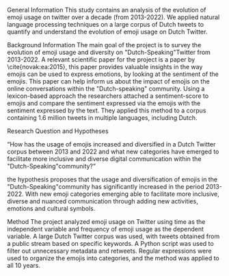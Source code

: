 General Information
This study contains an analysis of the evolution of emoji usage on twitter over a decade (from 2013-2022). We applied natural language processing techniques on a large corpus of Dutch tweets to quantify and understand the evolution of emoji usage on Dutch Twitter.

Background Information
The main goal of the project is to survey the evolution of emoji usage and diversity on "Dutch-Speaking"Twitter from 2013-2022. A relevant scientific paper for the project is a paper by \cite{novak:ea:2015}, this paper provides valuable insights in the way emojis can be used to express emotions, by looking at the sentiment of the emojis. This paper can help inform us about the impact of emojis on the online conversations within the "Dutch-speaking" community.
Using a lexicon-based approach the researchers attached a sentiment-score to emojis and compare the sentiment expressed via the emojis with the sentiment expressed by the text. They applied this method to a corpus containing 1.6 million tweets in multiple languages, including Dutch.


Research Question and Hypotheses

“How has the usage of emojis increased and diversified in a Dutch Twitter corpus between 2013 and 2022 and what new categories have emerged to facilitate more inclusive and diverse digital communication within the "Dutch-Speaking"community?”

the hypothesis proposes that the usage and diversification of emojis in the "Dutch-Speaking"community has significantly increased in the period 2013-2022. With new emoji categories emerging able to facilitate more inclusive, diverse and nuanced communication through adding new activities, emotions and cultural symbols.

Method
The project analyzed emoji usage on Twitter using time as the independent variable and frequency of emoji usage as the dependent variable. A large Dutch Twitter corpus was used, with tweets obtained from a public stream based on specific keywords. A Python script was used to filter out unnecessary metadata and retweets. Regular expressions were used to organize the emojis into categories, and the method was applied to all 10 years. 
